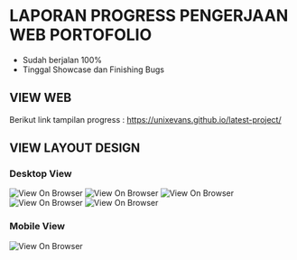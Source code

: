 # LAPORAN PROGRESS PENGERJAAN WEB PORTOFOLIO
- Sudah berjalan 100%
- Tinggal Showcase dan Finishing Bugs

## VIEW WEB
Berikut link tampilan progress :
https://unixevans.github.io/latest-project/

## VIEW LAYOUT DESIGN

### Desktop View

![View On Browser](https://i.postimg.cc/c47Rk14Y/1.png)
![View On Browser](https://i.postimg.cc/7PzzWPY9/2.png)
![View On Browser](https://i.postimg.cc/YSm2C9Py/3.png)
![View On Browser](https://i.postimg.cc/0jjB96Wz/4.png)
![View On Browser](https://i.postimg.cc/ZRGwzfdM/5.png)

### Mobile View

![View On Browser](https://i.postimg.cc/qq3vmDrN/evankamalludin-2.png)
